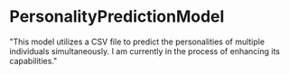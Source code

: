 # PersonalityPredictionModel
"This model utilizes a CSV file to predict the personalities of multiple individuals simultaneously. I am currently in the process of enhancing its capabilities."
